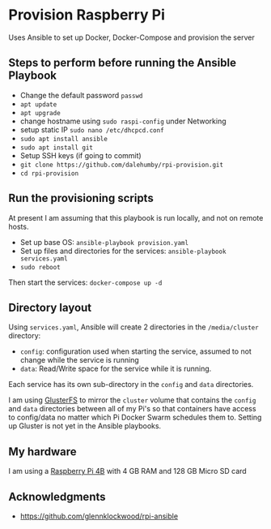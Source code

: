 # Provision Raspberry Pi
Uses Ansible to set up Docker, Docker-Compose and provision the server

## Steps to perform before running the Ansible Playbook
- Change the default password `passwd`
- `apt update`
- `apt upgrade`
- change hostname using `sudo raspi-config` under Networking
- setup static IP `sudo nano /etc/dhcpcd.conf`
- `sudo apt install ansible`
- `sudo apt install git`
- Setup SSH keys (if going to commit)
- `git clone https://github.com/dalehumby/rpi-provision.git`
- `cd rpi-provision`

## Run the provisioning scripts
At present I am assuming that this playbook is run locally, and not on remote hosts.
- Set up base OS: `ansible-playbook provision.yaml`
- Set up files and directories for the services: `ansible-playbook services.yaml`
- `sudo reboot`

Then start the services:
`docker-compose up -d`

## Directory layout
Using `services.yaml`, Ansible will create 2 directories in the `/media/cluster` directory:
- `config`: configuration used when starting the service, assumed to not change while the service is running
- `data`: Read/Write space for the service while it is running.

Each service has its own sub-directory in the `config` and `data` directories.

I am using [GlusterFS](https://www.gluster.org/) to mirror the `cluster` volume that contains the `config` and `data` directories between all of my Pi's so that containers have access to config/data no matter which Pi Docker Swarm schedules them to. Setting up Gluster is not yet in the Ansible playbooks.

## My hardware
I am using a [Raspberry Pi 4B](https://www.raspberrypi.org/products/raspberry-pi-4-model-b/) with 4 GB RAM and 128 GB Micro SD card

## Acknowledgments
- https://github.com/glennklockwood/rpi-ansible

